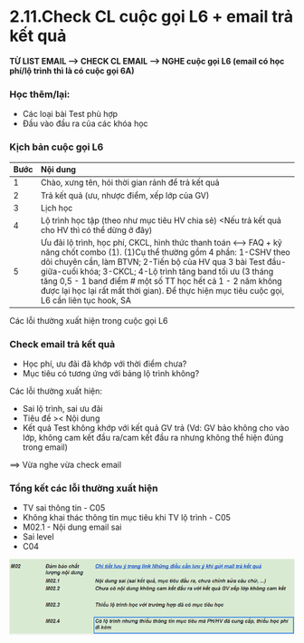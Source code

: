 # 2.11.Check CL cuộc gọi L6 + email trả kết quả

**TỪ LIST EMAIL --&gt; CHECK CL EMAIL --&gt; NGHE cuộc gọi L6                             \(email có học phí/lộ trình thì là có cuộc gọi 6A\)**

### Học thêm/lại:

* Các loại bài Test phù hợp
* Đầu vào đầu ra của các khóa học

### Kịch bản cuộc gọi L6

| Bước | Nội dung |
| :--- | :--- |
| 1 | Chào, xưng tên, hỏi thời gian rảnh để trả kết quả |
| 2 | Trả kết quả \(ưu, nhược điểm, xếp lớp của GV\) |
| 3 | Lịch học |
| 4 | Lộ trình học tập \(theo như mục tiêu HV chia sẻ\) &lt;Nếu trả kết quả cho HV thì có thể dừng ở đây\) |
| 5 | Ưu đãi lộ trình, học phí, CKCL, hình thức thanh toán                               &lt;--&gt; FAQ + kỹ năng chốt combo \(1\). \(1\)Cụ thể thường gồm 4 phần: 1-CSHV theo dõi chuyên cần, làm BTVN; 2-Tiến bộ của HV qua 3 bài Test đầu-giữa-cuối khóa; 3-CKCL; 4-Lộ trình tăng band tối ưu \(3 tháng tăng 0,5 - 1 band điểm \# một số TT học hết cả 1 - 2 năm không được lại học lại rất mất thời gian\). Để thực hiện mục tiêu cuộc gọi, L6 cần liên tục hook, SA  |

Các lỗi thường xuất hiện trong cuộc gọi L6

### Check email trả kết quả

* Học phí, ưu đãi đã khớp với thời điểm chưa?
* Mục tiêu có tương ứng với bảng lộ trình không?

Các lỗi thường xuất hiện:

* Sai lộ trình, sai ưu đãi
* Tiêu đề &gt;&lt; Nội dung
* Kết quả Test không khớp với kết quả GV trả \(Vd: GV bảo không cho vào lớp, không cam kết đầu ra/cam kết đầu ra nhưng không thể hiện đúng trong email\)

==&gt; Vừa nghe vừa check email

### Tổng kết các lỗi thường xuất hiện

* TV sai thông tin - C05
* Không khai thác thông tin mục tiêu khi TV lộ trình - C05
* M02.1 - Nội dung email sai 
* Sai level
* C04

![](../../.gitbook/assets/screenshot_4.png)

